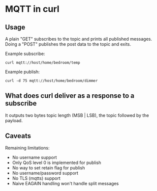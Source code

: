 # MQTT in curl

## Usage

A plain "GET" subscribes to the topic and prints all published messages.
Doing a "POST" publishes the post data to the topic and exits.

Example subscribe:

    curl mqtt://host/home/bedroom/temp

Example publish:

    curl -d 75 mqtt://host/home/bedroom/dimmer

## What does curl deliver as a response to a subscribe

It outputs two bytes topic length (MSB | LSB), the topic followed by the
payload.

## Caveats

Remaining limitations:
 - No username support
 - Only QoS level 0 is implemented for publish
 - No way to set retain flag for publish
 - No username/password support
 - No TLS (mqtts) support
 - Naive EAGAIN handling won't handle split messages
